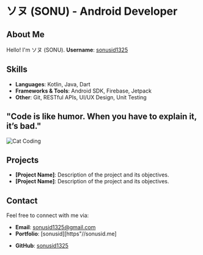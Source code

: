 # ソヌ (SONU) - Android Developer

## About Me
Hello! I'm ソヌ (SONU).
**Username**: [sonusid1325](https://github.com/sonusid1325)

## Skills
- **Languages**: Kotlin, Java, Dart
- **Frameworks & Tools**: Android SDK, Firebase, Jetpack
- **Other**: Git, RESTful APIs, UI/UX Design, Unit Testing

## "Code is like humor. When you have to explain it, it’s bad."

![Cat Coding](https://media.giphy.com/media/JIX9t2j0ZTN9S/giphy.gif)

## Projects
- **[Project Name]**: Description of the project and its objectives.
- **[Project Name]**: Description of the project and its objectives.

## Contact
Feel free to connect with me via:
- **Email**: sonusid1325@gmail.com
- **Portfolio**: [sonusid][https"//sonusid.me]
<!-- - **LinkedIn**: [LinkedIn Profile](https://www.linkedin.com/in/sonu) -->
- **GitHub**: [sonusid1325](https://github.com/sonusid1325)
